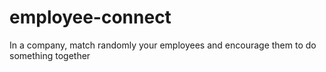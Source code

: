 # employee-connect
In a company, match randomly your employees and encourage them to do something together
